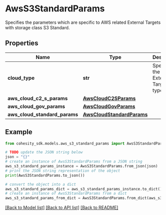 # AwsS3StandardParams

Specifies the parameters which are specific to AWS related External Targets with storage class S3 Standard.

## Properties

Name | Type | Description | Notes
------------ | ------------- | ------------- | -------------
**cloud_type** | **str** | Specifies the AWS External Target type. | 
**aws_cloud_c2_s_params** | [**AwsCloudC2SParams**](AwsCloudC2SParams.md) |  | [optional] 
**aws_cloud_gov_params** | [**AwsCloudGovParams**](AwsCloudGovParams.md) |  | [optional] 
**aws_cloud_standard_params** | [**AwsCloudStandardParams**](AwsCloudStandardParams.md) |  | [optional] 

## Example

```python
from cohesity_sdk.models.aws_s3_standard_params import AwsS3StandardParams

# TODO update the JSON string below
json = "{}"
# create an instance of AwsS3StandardParams from a JSON string
aws_s3_standard_params_instance = AwsS3StandardParams.from_json(json)
# print the JSON string representation of the object
print(AwsS3StandardParams.to_json())

# convert the object into a dict
aws_s3_standard_params_dict = aws_s3_standard_params_instance.to_dict()
# create an instance of AwsS3StandardParams from a dict
aws_s3_standard_params_from_dict = AwsS3StandardParams.from_dict(aws_s3_standard_params_dict)
```
[[Back to Model list]](../README.md#documentation-for-models) [[Back to API list]](../README.md#documentation-for-api-endpoints) [[Back to README]](../README.md)


